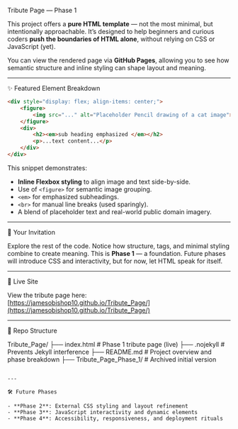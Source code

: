 
Tribute Page — Phase 1

This project offers a **pure HTML template** — not the most minimal, but intentionally approachable. It’s designed to help beginners and curious coders **push the boundaries of HTML alone**, without relying on CSS or JavaScript (yet).

You can view the rendered page via **GitHub Pages**, allowing you to see how semantic structure and inline styling can shape layout and meaning.

---

✨ Featured Element Breakdown

```html
<div style="display: flex; align-items: center;">
    <figure>
        <img src="..." alt="Placeholder Pencil drawing of a cat image">
    </figure>
    <div>
        <h2><em>sub heading emphasized </em></h2>
        <p>...text content...</p>
    </div>
</div>
```

This snippet demonstrates:

- **Inline Flexbox styling** to align image and text side-by-side.
- Use of `<figure>` for semantic image grouping.
- `<em>` for emphasized subheadings.
- `<br>` for manual line breaks (used sparingly).
- A blend of placeholder text and real-world public domain imagery.

---

 🧭 Your Invitation

Explore the rest of the code. Notice how structure, tags, and minimal styling combine to create meaning. This is **Phase 1** — a foundation. Future phases will introduce CSS and interactivity, but for now, let HTML speak for itself.

---

🔗 Live Site

View the tribute page here:  
[https://jamesobishop10.github.io/Tribute_Page/](https://jamesobishop10.github.io/Tribute_Page/)

---

📁 Repo Structure



Tribute_Page/
├── index.html         # Phase 1 tribute page (live)
├── .nojekyll          # Prevents Jekyll interference
├── README.md          # Project overview and phase breakdown
├── Tribute_Page_Phase_1/  # Archived initial version
```

---

🛠️ Future Phases

- **Phase 2**: External CSS styling and layout refinement
- **Phase 3**: JavaScript interactivity and dynamic elements
- **Phase 4**: Accessibility, responsiveness, and deployment rituals
```





